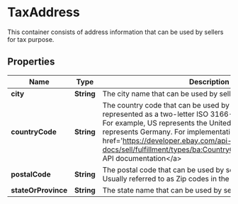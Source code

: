 

# TaxAddress

This container consists of address information that can be used by sellers for tax purpose.
## Properties

Name | Type | Description | Notes
------------ | ------------- | ------------- | -------------
**city** | **String** | The city name that can be used by sellers for tax purpose. |  [optional]
**countryCode** | **String** | The country code that can be used by sellers for tax purpose, represented as a two-letter ISO 3166-1 alpha-2 country code. For example, US represents the United States, and DE represents Germany. For implementation help, refer to &lt;a href&#x3D;&#39;https://developer.ebay.com/api-docs/sell/fulfillment/types/ba:CountryCodeEnum&#39;&gt;eBay API documentation&lt;/a&gt; |  [optional]
**postalCode** | **String** | The postal code that can be used by sellers for tax purpose. Usually referred to as Zip codes in the US. |  [optional]
**stateOrProvince** | **String** | The state name that can be used by sellers for tax purpose. |  [optional]



